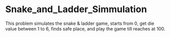 # Snake_and_Ladder_Simmulation
This problem simulates the snake &amp; ladder game, starts from 0, get die value between 1 to 6, finds safe place, and play the game till reaches at 100.
